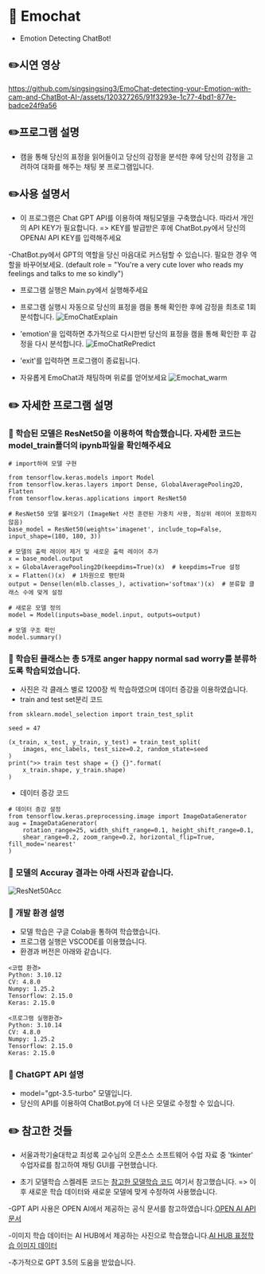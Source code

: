# 🔎 Emochat
- Emotion Detecting ChatBot!

## ✏️시연 영상


https://github.com/singsingsing3/EmoChat-detecting-your-Emotion-with-cam-and-ChatBot-AI-/assets/120327265/91f3293e-1c77-4bd1-877e-badce24f9a56


## ✏️프로그램 설명
- 캠을 통해 당신의 표정을 읽어들이고 당신의 감정을 분석한 후에 당신의 감정을 고려하여 대화를 해주는 채팅 봇 프로그램입니다.



## ✏️사용 설명서
- 이 프로그램은 Chat GPT API를 이용하여 채팅모델을 구축했습니다. 따라서 개인의 API KEY가 필요합니다.
  => KEY를 발급받은 후에 ChatBot.py에서 당신의 OPENAI API KEY를 입력해주세요

-ChatBot.py에서 GPT의 역할을 당신 마음대로 커스텀할 수 있습니다. 필요한 경우 역할을 바꾸어보세요.
(default role = "You're a very cute lover who reads my feelings and talks to me so kindly")
- 프로그램 실행은 Main.py에서 실행해주세요
  
- 프로그램 실행시 자동으로 당신의 표정을 캠을 통해 확인한 후에 감정을 최초로 1회 분석합니다.
  ![EmoChatExplain](https://github.com/singsingsing3/EmoChat-detecting-your-Emotion-with-cam-and-ChatBot-AI-/assets/120327265/12871d87-9e5a-4db0-affb-72a23bd4f895)

- 'emotion'을 입력하면 추가적으로 다시한번 당신의 표정을 캠을 통해 확인한 후 감정을 다시 분석합니다.
![EmoChatRePredict](https://github.com/singsingsing3/EmoChat-detecting-your-Emotion-with-cam-and-ChatBot-AI-/assets/120327265/c0188390-5311-4b0e-af12-e9a13d9f93c2)

  
- 'exit'를 입력하면 프로그램이 종료됩니다.

- 자유롭게 EmoChat과 채팅하며 위로를 얻어보세요
  ![Emochat_warm](https://github.com/singsingsing3/EmoChat-detecting-your-Emotion-with-cam-and-ChatBot-AI-/assets/120327265/cf7d419c-1157-4314-801f-e58a9d3dc73f)


## ✏️ 자세한 프로그램 설명

### 💬 학습된 모델은 ResNet50을 이용하여 학습했습니다. 자세한 코드는 model_train폴더의 ipynb파일을 확인해주세요
```
# import하여 모델 구현

from tensorflow.keras.models import Model
from tensorflow.keras.layers import Dense, GlobalAveragePooling2D, Flatten
from tensorflow.keras.applications import ResNet50

# ResNet50 모델 불러오기 (ImageNet 사전 훈련된 가중치 사용, 최상위 레이어 포함하지 않음)
base_model = ResNet50(weights='imagenet', include_top=False, input_shape=(180, 180, 3))

# 모델의 출력 레이어 제거 및 새로운 출력 레이어 추가
x = base_model.output
x = GlobalAveragePooling2D(keepdims=True)(x)  # keepdims=True 설정
x = Flatten()(x)  # 1차원으로 평탄화
output = Dense(len(mlb.classes_), activation='softmax')(x)  # 분류할 클래스 수에 맞게 설정

# 새로운 모델 정의
model = Model(inputs=base_model.input, outputs=output)

# 모델 구조 확인
model.summary()

```
### 💬 학습된 클래스는 총 5개로 anger happy normal sad worry를 분류하도록 학습되었습니다.
- 사진은 각 클래스 별로 1200장 씩 학습하였으며 데이터 증강을 이용하였습니다.
- train and test set분리 코드
```
from sklearn.model_selection import train_test_split

seed = 47

(x_train, x_test, y_train, y_test) = train_test_split(
    images, enc_labels, test_size=0.2, random_state=seed
)
print(">> train test shape = {} {}".format(
    x_train.shape, y_train.shape)
)
```
- 데이터 증강 코드
```
# 데이터 증강 설정
from tensorflow.keras.preprocessing.image import ImageDataGenerator
aug = ImageDataGenerator(
    rotation_range=25, width_shift_range=0.1, height_shift_range=0.1,
    shear_range=0.2, zoom_range=0.2, horizontal_flip=True, fill_mode='nearest'
)
```

### 💬 모델의 Accuray 결과는 아래 사진과 같습니다.
![ResNet50Acc](https://github.com/singsingsing3/EmoChat-detecting-your-Emotion-with-cam-and-ChatBot-AI-/assets/120327265/82d8d13b-e263-4e68-8c41-629559710f50)


### 💬 개발 환경 설명
- 모델 학습은 구글 Colab을 통하여 학습했습니다.
- 프로그램 실행은 VSCODE를 이용했습니다.
- 환경과 버전은 아래와 같습니다.
```
<코랩 환경>
Python: 3.10.12 
CV: 4.8.0
Numpy: 1.25.2
Tensorflow: 2.15.0
Keras: 2.15.0
```
```
<프로그램 실행환경>
Python: 3.10.14
CV: 4.8.0
Numpy: 1.25.2
Tensorflow: 2.15.0
Keras: 2.15.0
```

### 💬 ChatGPT API 설명

- model="gpt-3.5-turbo" 모델입니다.
- 당신의 API를 이용하여 ChatBot.py에 더 나은 모델로 수정할 수 있습니다.

## ✏️ 참고한 것들
- 서울과학기술대학교 최성록 교수님의 오픈소스 소프트웨어 수업 자료 중 'tkinter' 수업자료를 참고하여 채팅 GUI를 구현했습니다.
  
- 초기 모델학습 스켈레톤 코드는 [참고한 모델학습 코드](https://velog.io/@robert-lee/Tensorflow-Keras-Multi-Class-Classification-%EC%9D%84-%EA%B5%AC%ED%98%84%ED%95%B4%EB%B3%B4%EC%9E%90) 여기서 참고했습니다.
  => 이후 새로운 학습 데이터와 새로운 모델에 맞게 수정하여 사용했습니다.
  
-GPT API 사용은 OPEN AI에서 제공하는 공식 문서를 참고하였습니다.[OPEN AI API 문서](https://platform.openai.com/docs/api-reference/introduction)

-이미지 학습 데이터는 AI HUB에서 제공하는 사진으로 학습했습니다.[AI HUB 표정학습 이미지 데이터](https://aihub.or.kr/aihubdata/data/view.do?currMenu=115&topMenu=100&dataSetSn=82)

-추가적으로 GPT 3.5의 도움을 받았습니다.
